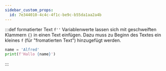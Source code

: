 ```yaml
---
sidebar_custom_props:
  id: 7e344010-4c4c-4f1c-be9c-b55da1aa2a4b
---
```

:::def formatierter Text `f''`
Variablenwerte lassen sich mit geschweiften Klammern `{}` in einen Text einfügen. Dazu muss zu Beginn des Textes ein kleines `f` (für "fromatierten Text") hinzugefügt werden.

```py live_py slim
name = 'Alfred'
print(f'Hallo {name}')
```
:::
